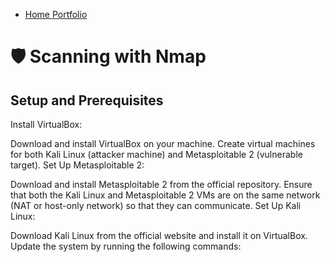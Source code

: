 - <a href="https://github.com/rafa0c">Home Portfolio</a>

# 🛡️ Scanning with Nmap

## Setup and Prerequisites
Install VirtualBox:

Download and install VirtualBox on your machine.
Create virtual machines for both Kali Linux (attacker machine) and Metasploitable 2 (vulnerable target).
Set Up Metasploitable 2:

Download and install Metasploitable 2 from the official repository.
Ensure that both the Kali Linux and Metasploitable 2 VMs are on the same network (NAT or host-only network) so that they can communicate.
Set Up Kali Linux:

Download Kali Linux from the official website and install it on VirtualBox.
Update the system by running the following commands:
